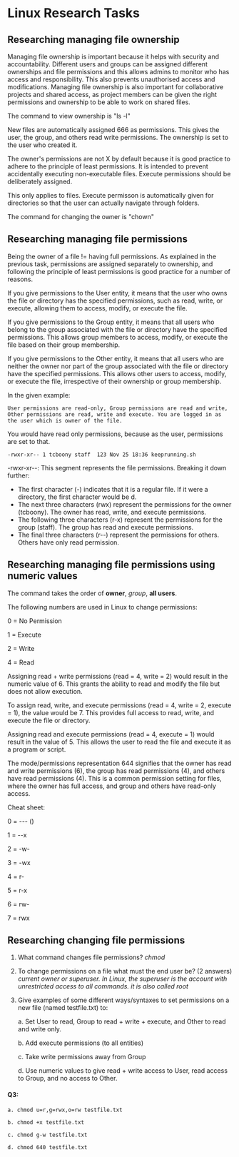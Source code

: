 # Linux Research Tasks

## Researching managing file ownership

Managing file ownership is important because it helps with security and accountability. Different users and groups can be assigned different ownerships and file permissions and this allows admins to monitor who has access and responsibility. This also prevents unauthorised access and modifications. Managing file ownership is also important for collaborative projects and shared access, as project members can be given the right permissions and ownership to be able to work on shared files.

The command to view ownership is "ls -l"

New files are automatically assigned 666 as permissions. This gives the user, the group, and others read write permissions. The ownership is set to the user who created it.

The owner's permissions are not X by default because it is good practice to adhere to the principle of least permissions. It is intended to prevent accidentally executing non-executable files. Execute permissions should be deliberately assigned.

This only applies to files. Execute permisson is automatically given for directories so that the user can actually navigate through folders.

The command for changing the owner is "chown"

## Researching managing file permissions

Being the owner of a file != having full permissions. As explained in the previous task, permissions are assigned separately to ownership, and following the principle of least permissions is good practice for a number of reasons.

If you give permissions to the User entity, it means that the user who owns the file or directory has the specified permissions, such as read, write, or execute, allowing them to access, modify, or execute the file.

If you give permissions to the Group entity, it means that all users who belong to the group associated with the file or directory have the specified permissions. This allows group members to access, modify, or execute the file based on their group membership.

If you give permissions to the Other entity, it means that all users who are neither the owner nor part of the group associated with the file or directory have the specified permissions. This allows other users to access, modify, or execute the file, irrespective of their ownership or group membership.

In the given example:

    User permissions are read-only, Group permissions are read and write, Other permissions are read, write and execute. You are logged in as the user which is owner of the file.

You would have read only permissions, because as the user, permissions are set to that.


    -rwxr-xr-- 1 tcboony staff  123 Nov 25 18:36 keeprunning.sh

-rwxr-xr--: This segment represents the file permissions. Breaking it down further:

* The first character (-) indicates that it is a regular file. If it were a directory, the first character would be d.
* The next three characters (rwx) represent the permissions for the owner (tcboony). The owner has read, write, and execute permissions.
* The following three characters (r-x) represent the permissions for the group (staff). The group has read and execute permissions.
* The final three characters (r--) represent the permissions for others. Others have only read permission.

## Researching managing file permissions using numeric values

The command takes the order of **owner**, *group*, **all users**.

The following numbers are used in Linux to change permissions:

0 = No Permission

1 = Execute

2 = Write

4 = Read

Assigning read + write permissions (read = 4, write = 2) would result in the numeric value of 6. This grants the ability to read and modify the file but does not allow execution.

To assign read, write, and execute permissions (read = 4, write = 2, execute = 1), the value would be 7. This provides full access to read, write, and execute the file or directory.

Assigning read and execute permissions (read = 4, execute = 1) would result in the value of 5. This allows the user to read the file and execute it as a program or script.

The mode/permissions representation 644 signifies that the owner has read and write permissions (6), the group has read permissions (4), and others have read permissions (4). This is a common permission setting for files, where the owner has full access, and group and others have read-only access.

Cheat sheet:

0 = --- ()

1 = --x

2 = -w-

3 = -wx

4 = r-

5 = r-x

6 = rw-

7 = rwx



## Researching changing file permissions
1. What command changes file permissions?      *chmod*
2. To change permissions on a file what must the end user be? (2 answers)       *current owner or superuser. In Linux, the superuser is the account with unrestricted access to all commands. it is also called root*
3. Give examples of some different ways/syntaxes to set permissions on a new file (named testfile.txt) to:

    a. Set User to read, Group to read + write + execute, and Other to read and write only. 

    b. Add execute permissions (to all entities)

    c. Take write permissions away from Group

    d. Use numeric values to give read + write access to User, read access to Group, and no access to Other.

#### Q3:

    a. chmod u=r,g=rwx,o=rw testfile.txt

    b. chmod +x testfile.txt

    c. chmod g-w testfile.txt

    d. chmod 640 testfile.txt

